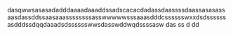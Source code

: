 dasqwwsasasadadddaaaadaaaddssadscacacdadassdaassssdaassasasassaasdassddssaasaaassssssssasswwwwwsssaaasdddcsssssswxxdsdssssssasdddssdqqdaaadsdsssssswwsdasswddwqdssssasw
das
ss
d
dd
